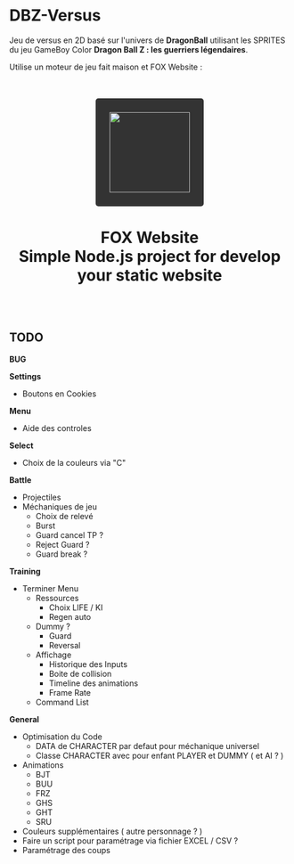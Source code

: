 # DBZ-Versus

Jeu de versus en 2D basé sur l'univers de __DragonBall__ utilisant les SPRITES du jeu GameBoy Color __Dragon Ball Z : les guerriers légendaires__.

Utilise un moteur de jeu fait maison et FOX Website :

<br/>
<br/>
<div align="center">
    <a href="https://fox-website.netlify.app" target="_blank">
        <img style="background-color: #333; padding: 25px; border-radius: 5px;" height="144" width="144" src="https://fox-website.netlify.app/assets/favicons/android-chrome-144x144.png">
    </a>
</div>
<div align="center">
    <h1>
        FOX Website<br/>
        Simple Node.js project for develop<br/>
        your static website
    </h1>
</div>
<br/>
<br/>

## TODO
__BUG__

__Settings__
* Boutons en Cookies

__Menu__
* Aide des controles

__Select__
* Choix de la couleurs via "C"

__Battle__
* Projectiles
* Méchaniques de jeu
    * Choix de relevé
    * Burst
    * Guard cancel TP ?
    * Reject Guard ?
    * Guard break ?

__Training__
* Terminer Menu
    * Ressources
        * Choix LIFE / KI
        * Regen auto
    * Dummy ?
        * Guard
        * Reversal
    * Affichage
        * Historique des Inputs
        * Boite de collision
        * Timeline des animations
        * Frame Rate
    * Command List

__General__
* Optimisation du Code
    * DATA de CHARACTER par defaut pour méchanique universel
    * Classe CHARACTER avec pour enfant PLAYER et DUMMY ( et AI ? )
* Animations
    * BJT
    * BUU
    * FRZ
    * GHS
    * GHT
    * SRU
* Couleurs supplémentaires ( autre personnage ? )
* Faire un script pour paramétrage via fichier EXCEL / CSV ?
* Paramétrage des coups